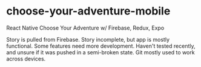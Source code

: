 # choose-your-adventure-mobile
React Native Choose Your Adventure w/ Firebase, Redux, Expo

Story is pulled from Firebase. Story incomplete, but app is mostly functional. Some features need more development.
Haven't tested recently, and unsure if it was pushed in a semi-broken state. Git mostly used to work across devices.
